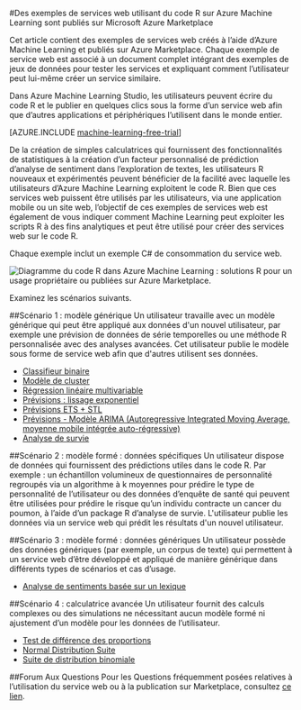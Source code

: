 <properties 
	pageTitle="Exemples de services web Machine Learning développés avec R | Microsoft Azure" 
	description="Recherchez un ensemble pratique d’exemples de services web créés avec du code R et Machine Learning et publié sur Azure Marketplace." 
	keywords="csharp,code r,exemples de services web"
	services="machine-learning" 
	documentationCenter="" 
	authors="jaymathe" 
	manager="jhubbard" 
	editor="cgronlun"/>

<tags 
	ms.service="machine-learning" 
	ms.workload="data-services" 
	ms.tgt_pltfrm="na" 
	ms.devlang="na" 
	ms.topic="article" 
	ms.date="09/14/2016" 
	ms.author="jaymathe"/>


#Des exemples de services web utilisant du code R sur Azure Machine Learning sont publiés sur Microsoft Azure Marketplace

Cet article contient des exemples de services web créés à l’aide d’Azure Machine Learning et publiés sur Azure Marketplace. Chaque exemple de service web est associé à un document complet intégrant des exemples de jeux de données pour tester les services et expliquant comment l’utilisateur peut lui-même créer un service similaire.

Dans Azure Machine Learning Studio, les utilisateurs peuvent écrire du code R et le publier en quelques clics sous la forme d’un service web afin que d’autres applications et périphériques l’utilisent dans le monde entier.


[AZURE.INCLUDE [machine-learning-free-trial](../../includes/machine-learning-free-trial.md)]


De la création de simples calculatrices qui fournissent des fonctionnalités de statistiques à la création d’un facteur personnalisé de prédiction d’analyse de sentiment dans l’exploration de textes, les utilisateurs R nouveaux et expérimentés peuvent bénéficier de la facilité avec laquelle les utilisateurs d’Azure Machine Learning exploitent le code R. Bien que ces services web puissent être utilisés par les utilisateurs, via une application mobile ou un site web, l’objectif de ces exemples de services web est également de vous indiquer comment Machine Learning peut exploiter les scripts R à des fins analytiques et peut être utilisé pour créer des services web sur le code R.

Chaque exemple inclut un exemple C# de consommation du service web.


![Diagramme du code R dans Azure Machine Learning : solutions R pour un usage propriétaire ou publiées sur Azure Marketplace.][1]

Examinez les scénarios suivants.

##Scénario 1 : modèle générique 
Un utilisateur travaille avec un modèle générique qui peut être appliqué aux données d'un nouvel utilisateur, par exemple une prévision de données de série temporelles ou une méthode R personnalisée avec des analyses avancées. Cet utilisateur publie le modèle sous forme de service web afin que d'autres utilisent ses données.



* [Classifieur binaire](machine-learning-r-csharp-binary-classifier.md)
* [Modèle de cluster](machine-learning-r-csharp-cluster-model.md)
* [Régression linéaire multivariable](machine-learning-r-csharp-multivariate-linear-regression.md)
* [Prévisions : lissage exponentiel](machine-learning-r-csharp-forecasting-exponential-smoothing.md)
* [Prévisions ETS + STL](machine-learning-r-csharp-retail-demand-forecasting.md)
* [Prévisions - Modèle ARIMA (Autoregressive Integrated Moving Average, moyenne mobile intégrée auto-régressive)](machine-learning-r-csharp-arima.md)
* [Analyse de survie](machine-learning-r-csharp-survival-analysis.md)


##Scénario 2 : modèle formé : données spécifiques 
Un utilisateur dispose de données qui fournissent des prédictions utiles dans le code R. Par exemple : un échantillon volumineux de questionnaires de personnalité regroupés via un algorithme à k moyennes pour prédire le type de personnalité de l’utilisateur ou des données d’enquête de santé qui peuvent être utilisées pour prédire le risque qu’un individu contracte un cancer du poumon, à l’aide d’un package R d’analyse de survie. L'utilisateur publie les données via un service web qui prédit les résultats d'un nouvel utilisateur.

##Scénario 3 : modèle formé : données génériques 
Un utilisateur possède des données génériques (par exemple, un corpus de texte) qui permettent à un service web d’être développé et appliqué de manière générique dans différents types de scénarios et cas d’usage.

* [Analyse de sentiments basée sur un lexique](machine-learning-r-csharp-lexicon-based-sentiment-analysis.md)

##Scénario 4 : calculatrice avancée 
Un utilisateur fournit des calculs complexes ou des simulations ne nécessitant aucun modèle formé ni ajustement d’un modèle pour les données de l’utilisateur.

* [Test de différence des proportions](machine-learning-r-csharp-difference-in-two-proportions.md)
* [Normal Distribution Suite](machine-learning-r-csharp-normal-distribution.md)
* [Suite de distribution binomiale](machine-learning-r-csharp-binomial-distribution.md)

##Forum Aux Questions
Pour les Questions fréquemment posées relatives à l’utilisation du service web ou à la publication sur Marketplace, consultez [ce lien](machine-learning-marketplace-faq.md).

[1]: ./media/machine-learning-r-csharp-web-service-examples/machine-learning-r-code-options-for-using-and-sharing-cloud.png


 

<!---HONumber=AcomDC_0921_2016-->
